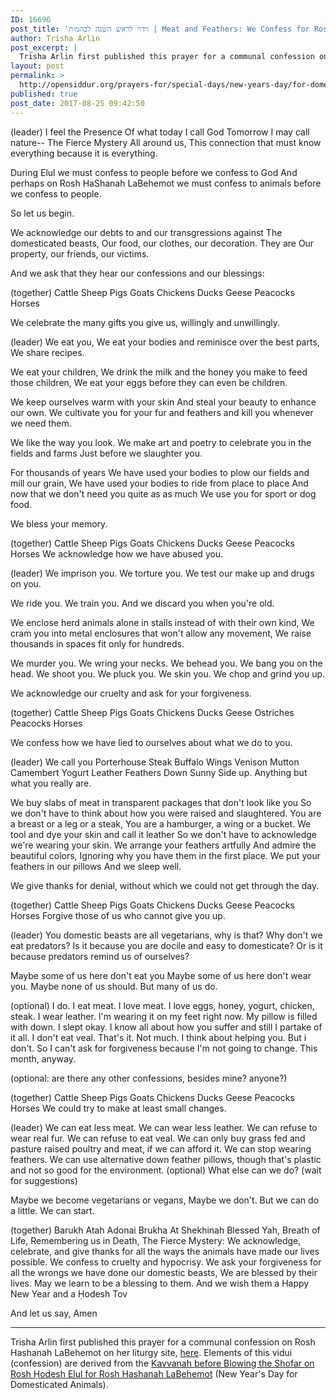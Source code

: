 ```yaml
---
ID: 16696
post_title: 'וידוי לראש השנה לבהמות | Meat and Feathers: We Confess for Rosh Hashanah LaBehemot on Rosh Ḥodesh Elul by Trisha Arlin'
author: Trisha Arlin
post_excerpt: |
  Trisha Arlin first published this prayer for a communal confession on Rosh Hashanah LaBehemot on her liturgy site, <a href="http://triganza.blogspot.com/2017/08/meat-and-feathers-we-confess-for-rosh.html">here</a>. Elements of this vidui (confession) are derived from the <a href="http://opensiddur.org/prayers-for/special-days/new-years-day/for-domesticated-animals/kavvanah-before-shofar-blowing-on-rosh-hodesh-elul-for-rosh-hashanah-labehemot/">Kavvanah before Blowing the Shofar on Rosh Ḥodesh Elul for Rosh Hashanah LaBehemot</a> (New Year's Day for Domesticated Animals).
layout: post
permalink: >
  http://opensiddur.org/prayers-for/special-days/new-years-day/for-domesticated-animals/meat-and-feathers-vidui-for-rosh-hashanah-labehemot-on-rosh-hodesh-elul/
published: true
post_date: 2017-08-25 09:42:50
---
```

<div class="english">
(leader)
I feel the Presence
Of what today I call God
Tomorrow I may call nature--
The Fierce Mystery
All around us,
This connection that must know everything because it is everything.

During Elul we must confess to people before we confess to God
And perhaps on Rosh HaShanah LaBehemot we must confess to animals before we confess to people.

So let us begin.

We acknowledge our debts to and our transgressions against
The domesticated beasts,
Our food, our clothes, our decoration.
They are
Our property, our friends, our victims.

And we ask that they hear our confessions and our blessings:

(together)
Cattle
Sheep
Pigs
Goats
Chickens
Ducks
Geese
Peacocks
Horses

We celebrate the many gifts you give us, willingly and unwillingly.

(leader)
We eat you,
We eat your bodies and reminisce over the best parts,
We share recipes.

We eat your children,
We drink the milk and the honey you make to feed those children,
We eat your eggs before they can even be children.

We keep ourselves warm with your skin
And steal your beauty to enhance our own.
We cultivate you for your fur and feathers and kill you whenever we need them.

We like the way you look.
We make art and poetry to celebrate you in the fields and farms
Just before we slaughter you.

For thousands of years
We have used your bodies to plow our fields and mill our grain,
We have used your bodies to ride from place to place
And now that we don't need you quite as as much
We use you for sport or dog food.

We bless your memory.

(together)
Cattle
Sheep
Pigs
Goats
Chickens
Ducks
Geese
Peacocks
Horses
We acknowledge how we have abused you.

(leader)
We imprison you.
We torture you.
We test our make up and drugs on you.

We ride you.
We train you.
And we discard you when you're old.

We enclose herd animals alone in stalls instead of with their own kind,
We cram you into metal enclosures that won't allow any movement,
We raise thousands in spaces fit only for hundreds.

We murder you.
We wring your necks.
We behead you.
We bang you on the head.
We shoot you.
We pluck you.
We skin you.
We chop and grind you up.

We acknowledge our cruelty and ask for your forgiveness.

(together)
Cattle
Sheep
Pigs
Goats
Chickens
Ducks
Geese
Ostriches
Peacocks
Horses

We confess how we have lied to ourselves about what we do to you.

(leader)
We call you
Porterhouse Steak
Buffalo Wings
Venison
Mutton
Camembert
Yogurt
Leather
Feathers
Down
Sunny Side up.
Anything but what you really are.

We buy slabs of meat in transparent packages that don't look like you
So we don't have to think about how you were raised and slaughtered.
You are a breast or a leg or a steak,
You are a hamburger, a wing or a bucket.
We tool and dye your skin and call it leather
So we don't have to acknowledge we're wearing your skin.
We arrange your feathers artfully
And admire the beautiful colors,
Ignoring why you have them in the first place.
We put your feathers in our pillows
And we sleep well.

We give thanks for denial, without which we could not get through the day.

(together)
Cattle
Sheep
Pigs
Goats
Chickens
Ducks
Geese
Peacocks
Horses
Forgive those of us who cannot give you up.

(leader)
You domestic beasts are all vegetarians, why is that?
Why don't we eat predators?
Is it because you are docile and easy to domesticate?
Or is it because predators remind us of ourselves?

Maybe some of us here don't eat you
Maybe some of us here don't wear you.
Maybe none of us should.
But many of us do.

(optional)
I do.
I eat meat. I love meat.
I love eggs, honey, yogurt, chicken, steak.
I wear leather. I'm wearing it on my feet right now.
My pillow is filled with down. I slept okay.
I know all about how you suffer and still I partake of it all.
I don't eat veal. That's it. Not much.
I think about helping you.
But i don't.
So I can't ask for forgiveness
because I'm not going to change.
This month, anyway.

(optional: are there any other confessions, besides mine? anyone?)

(together)
Cattle
Sheep
Pigs
Goats
Chickens
Ducks
Geese
Peacocks
Horses
We could try to make at least small changes.

(leader)
We can eat less meat.
We can wear less leather.
We can refuse to wear real fur.
We can refuse to eat veal.
We can only buy grass fed and pasture raised poultry and meat, if we can afford it.
We can stop wearing feathers.
We can use alternative down feather pillows, though that's plastic and not so good for the environment.
(optional) What else can we do? (wait for suggestions)

Maybe we become vegetarians or vegans,
Maybe we don't.
But we can do a little.
We can start.


(together)
Barukh Atah Adonai
Brukha At Shekhinah
Blessed Yah,
Breath of Life,
Remembering us in Death,
The Fierce Mystery:
We acknowledge, celebrate, and give thanks for all the ways the animals have made our lives possible.
We confess to cruelty and hypocrisy.
We ask your forgiveness for all the wrongs we have done our domestic beasts,
We are blessed by their lives.
May we learn to be a blessing to them.
And we wish them a Happy New Year and a Ḥodesh Tov

And let us say,
Amen

</div>

<hr />

Trisha Arlin first published this prayer for a communal confession on Rosh Hashanah LaBehemot on her liturgy site, <a href="http://triganza.blogspot.com/2017/08/meat-and-feathers-we-confess-for-rosh.html">here</a>. Elements of this vidui (confession) are derived from the <a href="http://opensiddur.org/prayers-for/special-days/new-years-day/for-domesticated-animals/kavvanah-before-shofar-blowing-on-rosh-hodesh-elul-for-rosh-hashanah-labehemot/">Kavvanah before Blowing the Shofar on Rosh Ḥodesh Elul for Rosh Hashanah LaBehemot</a> (New Year's Day for Domesticated Animals).